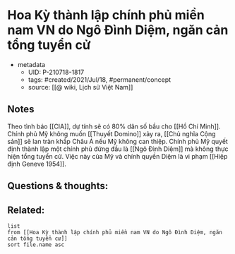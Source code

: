 # Hoa Kỳ thành lập chính phủ miền nam VN do Ngô Đình Diệm, ngăn cản tổng tuyển cử

- metadata
	- UID: P-210718-1817
	- tags: #created/2021/Jul/18, #permanent/concept 
	- source: [[@ wiki, Lịch sử Việt Nam]]

## Notes
Theo tình báo [[CIA]], dự tính sẽ có 80% dân số bầu cho [[Hồ Chí Minh]]. Chính phủ Mỹ không muốn [[Thuyết Domino]] xảy ra, [[Chủ nghĩa Cộng sản]] sẽ lan tràn khắp Châu Á nếu Mỹ không can thiệp. Chính phủ Mỹ quyết định thành lập một chính phủ đứng đầu là [[Ngô Đình Diệm]] mà không thực hiện tổng tuyển cử. Việc này của Mỹ và chính quyền Diệm là vi phạm [[Hiệp định Geneve 1954]].

## Questions & thoughts:


## Related:
```dataview
list
from [[Hoa Kỳ thành lập chính phủ miền nam VN do Ngô Đình Diệm, ngăn cản tổng tuyển cử]]
sort file.name asc
```